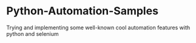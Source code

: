 # Python-Automation-Samples
Trying and implementing some well-known cool automation features with python and selenium

